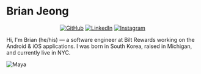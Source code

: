 # Brian Jeong
<p align="center">
	<a href="https://github.com/bjjeong"><img src="https://img.shields.io/github/followers/bjjeong.svg?label=GitHub&style=social" alt="GitHub"></a>
	<a href="https://www.linkedin.com/in/bjjeong"><img src="https://img.shields.io/badge/LinkedIn--_.svg?style=social&logo=linkedin" alt="LinkedIn"></a>
	<a href="https://instagram.com/bjjeong"><img src="https://img.shields.io/badge/Instagram-E4405F?logo=instagram&logoColor=white" alt="Instagram"></a>
</p>

Hi, I'm Brian (he/his) — a software engineer at Bilt Rewards working on the Android & iOS applications. I was born in South Korea, raised in Michigan, and currently live in NYC.

![Maya](https://github.com/user-attachments/assets/64b3ec37-0096-4379-869f-f0e84657b6c1)
